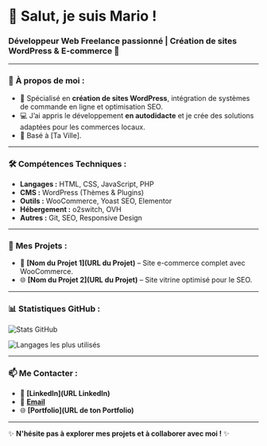 # 👋 Salut, je suis Mario !

### Développeur Web Freelance passionné | Création de sites WordPress & E-commerce 🚀

---

### 💼 **À propos de moi :**
- 🔧 Spécialisé en **création de sites WordPress**, intégration de systèmes de commande en ligne et optimisation SEO.
- 💻 J’ai appris le développement **en autodidacte** et je crée des solutions adaptées pour les commerces locaux.
- 📍 Basé à [Ta Ville].

---

### 🛠️ **Compétences Techniques :**
- **Langages :** HTML, CSS, JavaScript, PHP  
- **CMS :** WordPress (Thèmes & Plugins)  
- **Outils :** WooCommerce, Yoast SEO, Elementor  
- **Hébergement :** o2switch, OVH  
- **Autres :** Git, SEO, Responsive Design  

---

### 🚀 **Mes Projets :**

- 🛒 **[Nom du Projet 1](URL du Projet)** – Site e-commerce complet avec WooCommerce.  
- 🌐 **[Nom du Projet 2](URL du Projet)** – Site vitrine optimisé pour le SEO.  

---

### 📊 **Statistiques GitHub :**

![Stats GitHub](https://github-readme-stats.vercel.app/api?username=ton_nom_utilisateur&show_icons=true&theme=radical)

![Langages les plus utilisés](https://github-readme-stats.vercel.app/api/top-langs/?username=ton_nom_utilisateur&layout=compact&theme=radical)

---

### 📫 **Me Contacter :**
- 💼 **[LinkedIn](URL LinkedIn)**  
- 📧 **[Email](mailto:tonemail@exemple.com)**  
- 🌐 **[Portfolio](URL de ton Portfolio)**  

---

✨ **N'hésite pas à explorer mes projets et à collaborer avec moi !** ✨
